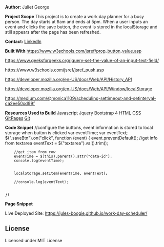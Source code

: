 **Author:**
Juliet George



**Project Scope**
This project is to create a work day planner for a busy person. The day starts at 9am and ends at 5pm. When a user inputs an event and clicks the save button, the event is stored in the localStorage and still appears after the page has been refreshed. 


**Contact:**
[LinkedIn](https://www.linkedin.com/in/juliet-george-864950b8/)

**Built With**
https://www.w3schools.com/jsref/prop_button_value.asp

https://www.geeksforgeeks.org/jquery-set-the-value-of-an-input-text-field/

https://www.w3schools.com/jsref/jsref_push.asp

https://developer.mozilla.org/en-US/docs/Web/API/History_API

https://developer.mozilla.org/en-US/docs/Web/API/Window/localStorage

https://medium.com/@monica1109/scheduling-settimeout-and-setinterval-ca2ee50cd99f

**Resources Used to Build**
[Javascript](https://developer.mozilla.org/en-US/docs/Web/JavaScript)
[Jquery](https://jquery.com/)
[Bootstrap 4](https://getbootstrap.com/docs/4.4/getting-started/introduction/)
[HTML](https://html.com/)
[CSS](https://developer.mozilla.org/en-US/docs/Web/CSS)
[GitPages](https://pages.github.com/)
[Git](https://git-scm.com/book/en/v2/Getting-Started-About-Version-Control)

**Code Snippet**
//configure the buttons, event information is stored to local storage when button is clicked
    var eventTime;
    var eventText;
    $(".saveBtn").on("click", function (event) {
        event.preventDefault();
        //get info from textarea 
        eventText = $("textarea").val().trim();

        //get item from row
        eventTime = $(this).parent().attr("data-id");
        console.log(eventTime);


        localStorage.setItem(eventTime, eventText);

        //console.log(eventText);


    })

**Page Snippet**





Live Deployed Site:
https://jules-boogie.github.io/work-day-scheduler/


## License
Licensed under MIT License

